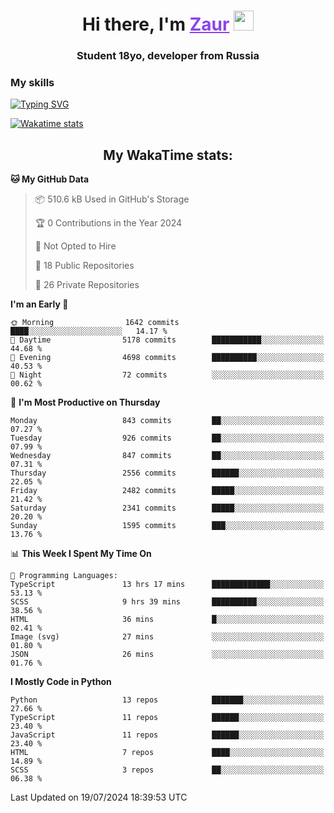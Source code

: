 <h1 align="center">
    Hi there, I'm 
    <a href="https://t.me/skyguy" target="_blank" style="color: #8C43EA">Zaur</a>
    <img src="https://github.com/blackcater/blackcater/raw/main/images/Hi.gif" height="32">
</h1>

<h3 align="center">
    Student 18yo, developer from Russia
</h3>  

### **My skills**
[![Typing SVG](https://readme-typing-svg.herokuapp.com?font=Oxanium&duration=3000&pause=1500&color=8C43EA&height=30&lines=Python:+FastAPI,+Flask,+Aiogram,+Telethon;SQL:+PostgreSQL,+SQLite;JavaScript/TypeScript:+React.js;HTML+(PUG),+CSS+(SCSS))](https://git.io/typing-svg)

[![Wakatime stats](https://github-readme-stats.vercel.app/api/wakatime?username=skyguy&hide_title=true&show_icons=true&title_color=8C43EA&icon_color=BE57EA&bg_color=30,191919,341b56&text_color=B1B1B1&border_radius=10&hide_border=true)](https://github.com/anuraghazra/github-readme-stats)


<h2 align="center"> My WakaTime stats: </h2>

<!--START_SECTION:waka-->
**🐱 My GitHub Data** 

> 📦 510.6 kB Used in GitHub's Storage 
 > 
> 🏆 0 Contributions in the Year 2024
 > 
> 🚫 Not Opted to Hire
 > 
> 📜 18 Public Repositories 
 > 
> 🔑 26 Private Repositories 
 > 
**I'm an Early 🐤** 

```text
🌞 Morning                1642 commits        ████░░░░░░░░░░░░░░░░░░░░░   14.17 % 
🌆 Daytime                5178 commits        ███████████░░░░░░░░░░░░░░   44.68 % 
🌃 Evening                4698 commits        ██████████░░░░░░░░░░░░░░░   40.53 % 
🌙 Night                  72 commits          ░░░░░░░░░░░░░░░░░░░░░░░░░   00.62 % 
```
📅 **I'm Most Productive on Thursday** 

```text
Monday                   843 commits         ██░░░░░░░░░░░░░░░░░░░░░░░   07.27 % 
Tuesday                  926 commits         ██░░░░░░░░░░░░░░░░░░░░░░░   07.99 % 
Wednesday                847 commits         ██░░░░░░░░░░░░░░░░░░░░░░░   07.31 % 
Thursday                 2556 commits        ██████░░░░░░░░░░░░░░░░░░░   22.05 % 
Friday                   2482 commits        █████░░░░░░░░░░░░░░░░░░░░   21.42 % 
Saturday                 2341 commits        █████░░░░░░░░░░░░░░░░░░░░   20.20 % 
Sunday                   1595 commits        ███░░░░░░░░░░░░░░░░░░░░░░   13.76 % 
```


📊 **This Week I Spent My Time On** 

```text
💬 Programming Languages: 
TypeScript               13 hrs 17 mins      █████████████░░░░░░░░░░░░   53.13 % 
SCSS                     9 hrs 39 mins       ██████████░░░░░░░░░░░░░░░   38.56 % 
HTML                     36 mins             █░░░░░░░░░░░░░░░░░░░░░░░░   02.41 % 
Image (svg)              27 mins             ░░░░░░░░░░░░░░░░░░░░░░░░░   01.80 % 
JSON                     26 mins             ░░░░░░░░░░░░░░░░░░░░░░░░░   01.76 % 
```

**I Mostly Code in Python** 

```text
Python                   13 repos            ███████░░░░░░░░░░░░░░░░░░   27.66 % 
TypeScript               11 repos            ██████░░░░░░░░░░░░░░░░░░░   23.40 % 
JavaScript               11 repos            ██████░░░░░░░░░░░░░░░░░░░   23.40 % 
HTML                     7 repos             ████░░░░░░░░░░░░░░░░░░░░░   14.89 % 
SCSS                     3 repos             ██░░░░░░░░░░░░░░░░░░░░░░░   06.38 % 
```




 Last Updated on 19/07/2024 18:39:53 UTC
<!--END_SECTION:waka-->
